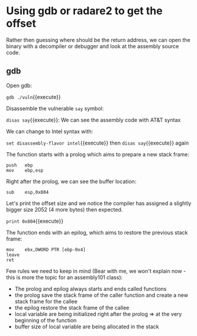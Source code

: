 # Using gdb or radare2 to get the offset

Rather then guessing where should be the return address, we can open the binary with a decompiler or debugger and look at the assembly source code.

## gdb

Open gdb:

`gdb ./vuln`{{execute}}

Disassemble the vulnerable `say` symbol:

`disas say`{{execute}}: We can see the assembly code with AT&T syntax

We can change to Intel syntax with:

`set disassembly-flavor intel`{{execute}} then `disas say`{{execute}} again 

The function starts with a prolog which aims to prepare a new stack frame:

```
push   ebp
mov    ebp,esp
```

Right after the prolog, we can see the buffer location:

```
sub    esp,0x804
```

Let's print the offset size and we notice the compiler has assigned a slightly bigger size 2052 (4 more bytes) then expected.

`print 0x804`{{execute}}

The function ends with an epilog, which aims to restore the previous stack frame:

```
mov    ebx,DWORD PTR [ebp-0x4]
leave  
ret
```

Few rules we need to keep in mind (Bear with me, we won't explain now - this is more the topic for an assembly101 class):
- The prolog and epilog always starts and ends called functions
- the prolog save the stack frame of the caller function and create a new stack frame for the callee
- the epilog restore the stack frame of the callee
- local variable are being initialized right after the prolog => at the very beginning of the function
- buffer size of local variable are being allocated in the stack





